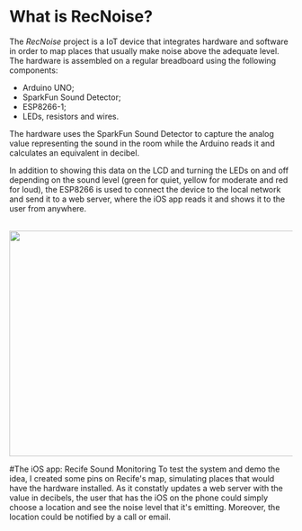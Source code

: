 # What is RecNoise?
The *RecNoise* project is a IoT device that integrates hardware and software in order to map places that 
usually make noise above the adequate level. The hardware is assembled on a regular breadboard using the following components:

* Arduino UNO;
* SparkFun Sound Detector;
* ESP8266-1;
* LEDs, resistors and wires.

The hardware uses the SparkFun Sound Detector to capture the analog value representing the sound in the room while the Arduino reads it and calculates an equivalent in decibel. 

In addition to showing this data on the LCD and turning the LEDs on and off depending on the sound level (green for quiet, yellow for moderate and red for loud), the ESP8266 is used to connect the device to the local network and send it to a web server, where the iOS app reads it and shows it to the user from anywhere.

<p><br/>
<img src="http://toribeiro.com/static/img/slm.png" width="512" height="401" class="img-responsive center-block" />
<br/>

#The iOS app: Recife Sound Monitoring
To test the system and demo the idea, I created some pins on Recife's map, simulating places that would have the hardware installed. As it constatly updates a web server with the value in decibels, the user that has the iOS on the phone could simply choose a location and see the noise level that it's emitting. Moreover, the location could be notified by a call or email.


